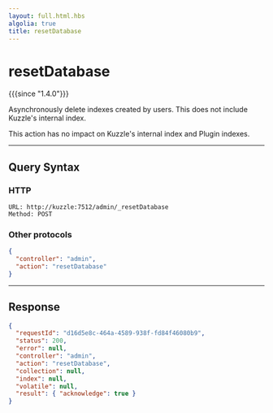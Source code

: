 ```yaml
---
layout: full.html.hbs
algolia: true
title: resetDatabase
---
```


# resetDatabase

{{{since "1.4.0"}}}

Asynchronously delete indexes created by users. This does not include Kuzzle's internal index.

This action has no impact on Kuzzle's internal index and Plugin indexes.

---

## Query Syntax

### HTTP

```http
URL: http://kuzzle:7512/admin/_resetDatabase
Method: POST
```

### Other protocols


```json
{
  "controller": "admin",
  "action": "resetDatabase"
}
```

---

## Response

```json
{
  "requestId": "d16d5e8c-464a-4589-938f-fd84f46080b9",
  "status": 200,
  "error": null,
  "controller": "admin",
  "action": "resetDatabase",
  "collection": null,
  "index": null,
  "volatile": null,
  "result": { "acknowledge": true }
}
```
